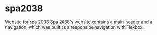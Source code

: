 # spa2038
Website for spa 2038
Spa 2038's website contains a main-header and a navigation, which was built as a responsibe navigation with Flexbox. 

